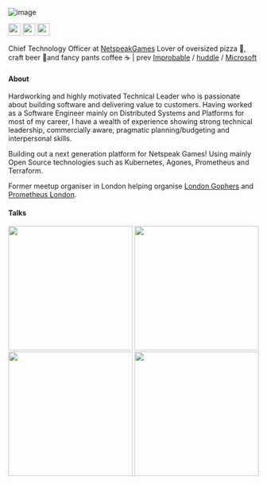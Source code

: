 ![image](https://user-images.githubusercontent.com/156558/160254911-09ea1bbe-cdac-46ba-a704-f86688816ac7.png)

<p><a href="https://www.twitter.com/domgreen"><img src="https://img.shields.io/badge/twitter-%231DA1F2.svg?&style=for-the-badge&logo=twitter&logoColor=white" height=25></a> <a href="https://www.linkedin.com/in/dominicgreen"><img src="https://img.shields.io/badge/linkedin-%230077B5.svg?&style=for-the-badge&logo=linkedin&logoColor=white" height=25></a> <a href="https://www.dndbeyond.com/members/doomgreen"><img src="https://img.shields.io/badge/dndbeyond-black.svg?&style=for-the-badge&logo=dungeonsanddragons&logoColor=red" height=25></a></p>

Chief Technology Officer at [NetspeakGames](https://github.com/netspeakgames) Lover of oversized pizza 🍕, craft beer 🍺and fancy pants coffee ☕ | prev [Improbable](https://github.com/improbableio) / [huddle](https://github.com/huddle) / [Microsoft](https://github.com/microsoft/)


#### About

Hardworking and highly motivated Technical Leader who is passionate about building software and delivering value to customers. Having worked as a Software Engineer mainly on Distributed Systems and Platforms for most of my career, I have a wealth of experience showing strong technical leadership, commercially aware, pragmatic planning/budgeting and interpersonal skills.

Building out a next generation platform for Netspeak Games! Using mainly Open Source technologies such as Kubernetes, Agones, Prometheus and Terraform.

Former meetup organiser in London helping organise [London Gophers](https://www.meetup.com/LondonGophers/) and [Prometheus London](https://www.meetup.com/Prometheus-London/).

#### Talks

<p float="left">
  <a href="https://www.youtube.com/watch?v=VH5aXYO6f3o" ><img src="https://user-images.githubusercontent.com/156558/160254615-cd98746a-b2e6-43a8-b8dd-6a4d3ca81add.png" width="250" /></a>
  <a href="https://www.youtube.com/watch?v=UUtAGyGN7Sk" ><img src="https://user-images.githubusercontent.com/156558/160254588-ef3a278f-ec1b-481b-abc8-30f743c56e4c.png" width="250" /></a>
  <a href="https://www.youtube.com/watch?v=m0JgWlTc60Q" ><img src="https://user-images.githubusercontent.com/156558/160254555-f670979a-0622-4fca-ae7b-f30d9eb99cdc.png" width="250" /></a>
  <a href="https://www.youtube.com/watch?v=HWyBdB-l6fo" ><img src="https://user-images.githubusercontent.com/156558/160254431-c6dab05e-206f-427b-a638-9e0ee5acb7f1.png" width="250" /></a>
</p>
